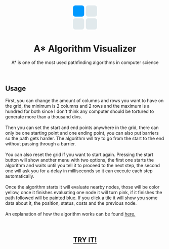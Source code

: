 <h3 align="center"><img src='https://raw.githubusercontent.com/JayexDesigns/a-star-visualizer/main/favicon.png' width='15%'></h3>
<h1 align="center">A* Algorithm Visualizer</h1>
<p align="center">A* is one of the most used pathfinding algorithms in computer science</p>
<br/>
<h2>Usage</h2>
<p>First, you can change the amount of columns and rows you want to have on the grid, the minimum is 2 columns and 2 rows and the maximum is a hundred for both since I don't think any computer should be tortured to generate more than a thousand divs.
<br/><br/>
Then you can set the start and end points anywhere in the grid, there can only be one starting point and one ending point, you can also put barriers so the path gets harder. The algorithm will try to go from the start to the end without passing through a barrier.
<br/><br/>
You can also reset the grid if you want to start again. Pressing the start button will show another menu with two options, the first one starts the algorithm and waits until you tell it to proceed to the next step, the second one will ask you for a delay in milliseconds so it can execute each step automatically.
<br/><br/>
Once the algorithm starts it will evaluate nearby nodes, those will be color yellow, once it finishes evaluating one node it will turn pink, if it finishes the path followed will be painted blue. If you click a tile it will show you some data about it, the position, status, costs and the previous node.
<br/><br/>
An explanation of how the algorithm works can be found <a href="https://youtu.be/-L-WgKMFuhE">here.</a></p>
<br/>
<h2 align="center"><a href="https://jayexdesigns.github.io/a-star-visualizer/">TRY IT!</a></h2>
